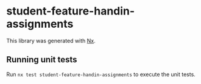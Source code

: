 # student-feature-handin-assignments

This library was generated with [Nx](https://nx.dev).

## Running unit tests

Run `nx test student-feature-handin-assignments` to execute the unit tests.
